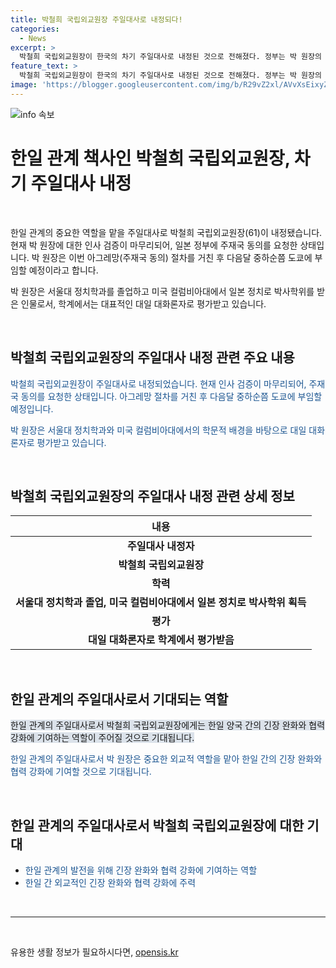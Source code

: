 ```yaml
---
title: 박철희 국립외교원장 주일대사로 내정되다!
categories:
  - News
excerpt: >
  박철희 국립외교원장이 한국의 차기 주일대사로 내정된 것으로 전해졌다. 정부는 박 원장의 인사 검증을 마치고, 일본 정부에 주재국 동의를 요청한 것으로 알려졌다. 박 원장은 서울대를 졸업하고 미국 컬럼비아대에서 일본 정치로 박사학위를 받았으며, 학계에서는 대표적인 대일 대화론자로 평가받고 있다. 요약: 박철희 국립외교원장, 주일대사 내정, 대일 대화론자.
feature_text: >
  박철희 국립외교원장이 한국의 차기 주일대사로 내정된 것으로 전해졌다. 정부는 박 원장의 인사 검증을 마치고, 일본 정부에 주재국 동의를 요청한 것으로 알려졌다. 박 원장은 서울대를 졸업하고 미국 컬럼비아대에서 일본 정치로 박사학위를 받았으며, 학계에서는 대표적인 대일 대화론자로 평가받고 있다. 요약: 박철희 국립외교원장, 주일대사 내정, 대일 대화론자.
image: 'https://blogger.googleusercontent.com/img/b/R29vZ2xl/AVvXsEixyZcFfHzMRdzZMjFBmAUKJYCLCGyLL1o632UiGVXcaFdKo_bkvkuCioo0uUKlGfBVcT3P84aROyZIXSBEx3Aw5nCQ3pTgDom1WDC4m8eifvWiAmWEEVb4x6G_l8C0QH225ldMjyaFvpxGEBGNO37VmDTDMHGhJPq73UglMfDca1-0aw/s1600/blogspot.png'
---
```


<p><img src="https://blogger.googleusercontent.com/img/b/R29vZ2xl/AVvXsEixyZcFfHzMRdzZMjFBmAUKJYCLCGyLL1o632UiGVXcaFdKo_bkvkuCioo0uUKlGfBVcT3P84aROyZIXSBEx3Aw5nCQ3pTgDom1WDC4m8eifvWiAmWEEVb4x6G_l8C0QH225ldMjyaFvpxGEBGNO37VmDTDMHGhJPq73UglMfDca1-0aw/s1600/blogspot.png" alt="info 속보" /></p>

<h1>한일 관계 책사인 박철희 국립외교원장, 차기 주일대사 내정</h1>

<p data-ke-size="size16">&nbsp;</p>

<p>한일 관계의 중요한 역할을 맡을 주일대사로 박철희 국립외교원장(61)이 내정됐습니다. 현재 박 원장에 대한 인사 검증이 마무리되어, 일본 정부에 주재국 동의를 요청한 상태입니다. 박 원장은 이번 아그레망(주재국 동의) 절차를 거친 후 다음달 중하순쯤 도쿄에 부임할 예정이라고 합니다. </p>

<p>박 원장은 서울대 정치학과를 졸업하고 미국 컬럼비아대에서 일본 정치로 박사학위를 받은 인물로서, 학계에서는 대표적인 대일 대화론자로 평가받고 있습니다. </p>

<p data-ke-size="size16">&nbsp;</p>

<h2 data-ke-size="size26">박철희 국립외교원장의 주일대사 내정 관련 주요 내용</h2>

<p><span style="color: #1a5490;">박철희 국립외교원장이 주일대사로 내정되었습니다. 현재 인사 검증이 마무리되어, 주재국 동의를 요청한 상태입니다. 아그레망 절차를 거친 후 다음달 중하순쯤 도쿄에 부임할 예정입니다.</span></p>

<p><span style="color: #1a5490;">박 원장은 서울대 정치학과와 미국 컬럼비아대에서의 학문적 배경을 바탕으로 대일 대화론자로 평가받고 있습니다.</span></p>

<p data-ke-size="size16">&nbsp;</p>

<h2 data-ke-size="size26">박철희 국립외교원장의 주일대사 내정 관련 상세 정보</h2>

<table>
<thead>
<tr>
<th style="text-align: center;">내용</th>
</tr>
</thead>
<tbody>
<tr>
<td style="text-align: center; height: 17px;"><b>주일대사 내정자</b></td>
</tr>
<tr>
<td style="text-align: center; height: 17px;"><b>박철희 국립외교원장</b></td>
</tr>
<tr>
<td style="text-align: center; height: 17px;"><b>학력</b></td>
</tr>
<tr>
<td style="text-align: center; height: 17px;"><b>서울대 정치학과 졸업, 미국 컬럼비아대에서 일본 정치로 박사학위 획득</b></td>
</tr>
<tr>
<td style="text-align: center; height: 17px;"><b>평가</b></td>
</tr>
<tr>
<td style="text-align: center; height: 17px;"><b>대일 대화론자로 학계에서 평가받음</b></td>
</tr>
</tbody>
</table>

<p data-ke-size="size16">&nbsp;</p>

<h2 data-ke-size="size26">한일 관계의 주일대사로서 기대되는 역할</h2>

<p><span style="background-color: #21538527;">한일 관계의 주일대사로서 박철희 국립외교원장에게는 한일 양국 간의 긴장 완화와 협력 강화에 기여하는 역할이 주어질 것으로 기대됩니다.</span></p>

<p><span style="color: #1a5490;">한일 관계의 주일대사로서 박 원장은 중요한 외교적 역할을 맡아 한일 간의 긴장 완화와 협력 강화에 기여할 것으로 기대됩니다.</span></p>

<p data-ke-size="size16">&nbsp;</p>

<h2 data-ke-size="size26">한일 관계의 주일대사로서 박철희 국립외교원장에 대한 기대</h2>

<ul>
<li><span style="color: #1a5490;">한일 관계의 발전을 위해 긴장 완화와 협력 강화에 기여하는 역할</span></li>
<li><span style="color: #1a5490;">한일 간 외교적인 긴장 완화와 협력 강화에 주력</span></li>
</ul>

<p data-ke-size="size16">&nbsp;</p>

<hr>

<p data-ke-size="size16">&nbsp;</p>
유용한 생활 정보가 필요하시다면, <a href="https://opensis.kr" rel="dofollow">opensis.kr</a>


